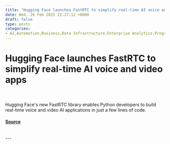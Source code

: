 ```yaml
---
title: "Hugging Face launches FastRTC to simplify real-time AI voice and video apps"
date: Wed, 26 Feb 2025 22:27:12 +0000
draft: false
type: posts
categories: 
- AI,Automation,Business,Data Infrastructure,Enterprise Analytics,Programming & Development,Security,AI applications,AI, ML and Deep Learning,audio ai,audio ai programming,category-/Computers & Electronics/Programming,category-/Computers & Electronics/Software,category-/Internet & Telecom,category-/Science,Conversational AI,Data Management,Data Science,Data Security and Privacy,FastRTC,Hugging Face,NLP,Python,python communication library,Python WebRTC,real-time ai applications,real-time AI voice conversion,speech recognition,video AI,video ai tools,voice AI,voice assistant,WebRTC,WebRTC for AI
---
```

# Hugging Face launches FastRTC to simplify real-time AI voice and video apps

<br/>

<br/>
Hugging Face's new FastRTC library enables Python developers to build real-time voice and video AI applications in just a few lines of code.

#### [Source](https://venturebeat.com/ai/hugging-face-launches-fastrtc-to-simplify-real-time-ai-voice-and-video-apps/)

<br/>
---
